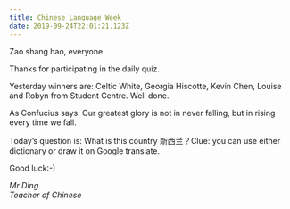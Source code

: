 ```yaml
---
title: Chinese Language Week
date: 2019-09-24T22:01:21.123Z
---
```

Zao shang hao, everyone. 

Thanks for participating in the daily quiz. 

Yesterday winners are: Celtic White, Georgia Hiscotte, Kevin Chen, Louise and Robyn from Student Centre. Well done. 

As Confucius says: Our greatest glory is not in never falling, but in rising every time we fall. 

Today’s question is: What is this country 新西兰？Clue: you can use either dictionary or draw it on Google translate. 

Good luck:-)


_Mr Ding  
Teacher of Chinese_
